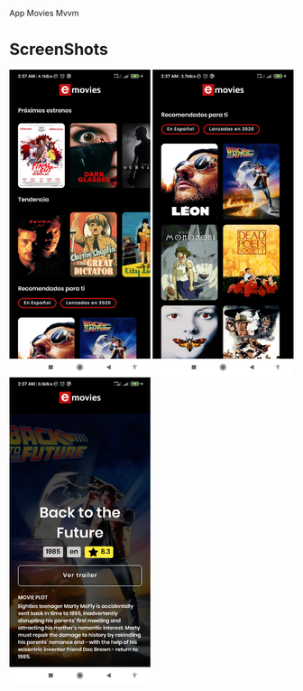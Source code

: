 App Movies Mvvm

# ScreenShots
<p float="left">
  <img src="https://github.com/fernandoehs/App-Movies-Mvvm/blob/main/Screenshot_2022-10-14-02-37-23-761_com.fernandoehs.movies.jpg" width="250" />
  <img src="https://github.com/fernandoehs/App-Movies-Mvvm/blob/main/Screenshot_2022-10-14-02-37-30-398_com.fernandoehs.movies.jpg" width="250" />
  <img src="https://github.com/fernandoehs/App-Movies-Mvvm/blob/main/Screenshot_2022-10-14-02-37-38-314_com.fernandoehs.movies.jpg" width="250" />
</p>


